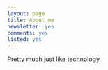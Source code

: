 ```yaml
---
layout: page
title: About me
newsletter: yes
comments: yes
listed: yes
---
```


Pretty much just like technology.

